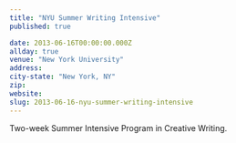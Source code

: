```yaml
---
title: "NYU Summer Writing Intensive"
published: true

date: 2013-06-16T00:00:00.000Z
allday: true
venue: "New York University"
address:
city-state: "New York, NY"
zip:
website:
slug: 2013-06-16-nyu-summer-writing-intensive
---
```

Two-week Summer Intensive Program in Creative Writing.


